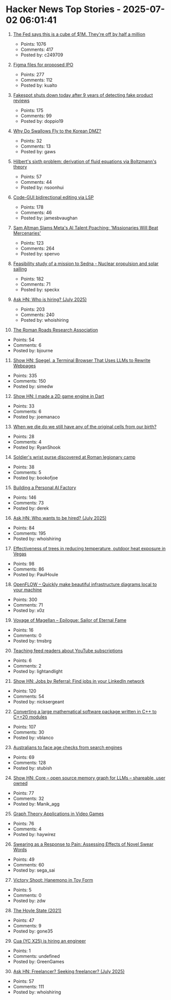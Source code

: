# Hacker News Top Stories - 2025-07-02 06:01:41

1. [The Fed says this is a cube of $1M. They're off by half a million](https://calvin.sh/blog/fed-lie/)
   - Points: 1076
   - Comments: 417
   - Posted by: c249709

2. [Figma files for proposed IPO](https://www.figma.com/blog/s1-public/)
   - Points: 277
   - Comments: 112
   - Posted by: kualto

3. [Fakespot shuts down today after 9 years of detecting fake product reviews](https://blog.truestar.pro/fakespot-shuts-down/)
   - Points: 175
   - Comments: 99
   - Posted by: doppio19

4. [Why Do Swallows Fly to the Korean DMZ?](https://www.sapiens.org/culture/korean-dmz-estuary-politics-war-borders-diaspora/)
   - Points: 32
   - Comments: 13
   - Posted by: gaws

5. [Hilbert's sixth problem: derivation of fluid equations via Boltzmann's theory](https://arxiv.org/abs/2503.01800)
   - Points: 57
   - Comments: 44
   - Posted by: nsoonhui

6. [Code-GUI bidirectional editing via LSP](https://jamesbvaughan.com/bidirectional-editing/)
   - Points: 178
   - Comments: 46
   - Posted by: jamesbvaughan

7. [Sam Altman Slams Meta's AI Talent Poaching: 'Missionaries Will Beat Mercenaries'](https://www.wired.com/story/sam-altman-meta-ai-talent-poaching-spree-leaked-messages/)
   - Points: 123
   - Comments: 264
   - Posted by: spenvo

8. [Feasibility study of a mission to Sedna - Nuclear propulsion and solar sailing](https://arxiv.org/abs/2506.17732)
   - Points: 182
   - Comments: 71
   - Posted by: speckx

9. [Ask HN: Who is hiring? (July 2025)](undefined)
   - Points: 203
   - Comments: 240
   - Posted by: whoishiring

10. [The Roman Roads Research Association](https://www.romanroads.org/)
   - Points: 54
   - Comments: 6
   - Posted by: bjourne

11. [Show HN: Spegel, a Terminal Browser That Uses LLMs to Rewrite Webpages](https://simedw.com/2025/06/23/introducing-spegel/)
   - Points: 335
   - Comments: 150
   - Posted by: simedw

12. [Show HN: I made a 2D game engine in Dart](https://bullseye2d.org/)
   - Points: 33
   - Comments: 6
   - Posted by: joemanaco

13. [When we die do we still have any of the original cells from our birth?](https://www.quora.com/When-we-die-do-we-still-have-any-of-the-original-cells-from-our-birth)
   - Points: 28
   - Comments: 4
   - Posted by: RyanShook

14. [Soldier's wrist purse discovered at Roman legionary camp](https://www.heritagedaily.com/2025/06/soldiers-wrist-purse-discovered-at-roman-legionary-camp/155513)
   - Points: 38
   - Comments: 5
   - Posted by: bookofjoe

15. [Building a Personal AI Factory](https://www.john-rush.com/posts/ai-20250701.html)
   - Points: 146
   - Comments: 73
   - Posted by: derek

16. [Ask HN: Who wants to be hired? (July 2025)](undefined)
   - Points: 84
   - Comments: 195
   - Posted by: whoishiring

17. [Effectiveness of trees in reducing temperature, outdoor heat exposure in Vegas](https://iopscience.iop.org/article/10.1088/2752-5295/ade17d)
   - Points: 98
   - Comments: 86
   - Posted by: PaulHoule

18. [OpenFLOW – Quickly make beautiful infrastructure diagrams local to your machine](https://github.com/stan-smith/OpenFLOW)
   - Points: 300
   - Comments: 71
   - Posted by: x0z

19. [Voyage of Magellan – Epilogue: Sailor of Eternal Fame](https://analog-antiquarian.net/2025/06/27/epilogue-sailor-of-eternal-fame/)
   - Points: 16
   - Comments: 0
   - Posted by: tmsbrg

20. [Teaching feed readers about YouTube subscriptions](https://lectio.news/)
   - Points: 6
   - Comments: 2
   - Posted by: lightandlight

21. [Show HN: Jobs by Referral: Find jobs in your LinkedIn network](https://jobsbyreferral.com/)
   - Points: 120
   - Comments: 54
   - Posted by: nicksergeant

22. [Converting a large mathematical software package written in C++ to C++20 modules](https://arxiv.org/abs/2506.21654)
   - Points: 107
   - Comments: 30
   - Posted by: vblanco

23. [Australians to face age checks from search engines](https://ia.acs.org.au/article/2025/australians-to-face-age-checks-from-search-engines.html)
   - Points: 69
   - Comments: 128
   - Posted by: stubish

24. [Show HN: Core – open source memory graph for LLMs – shareable, user owned](https://github.com/RedPlanetHQ/core)
   - Points: 77
   - Comments: 32
   - Posted by: Manik_agg

25. [Graph Theory Applications in Video Games](https://utk.claranguyen.me/talks.php?id=videogames)
   - Points: 76
   - Comments: 4
   - Posted by: haywirez

26. [Swearing as a Response to Pain: Assessing Effects of Novel Swear Words](https://www.frontiersin.org/journals/psychology/articles/10.3389/fpsyg.2020.00723/full)
   - Points: 49
   - Comments: 60
   - Posted by: sega_sai

27. [Victory Shoot: Hanemono in Toy Form](https://nicole.express/2025/victory-at-what-cost.html)
   - Points: 5
   - Comments: 0
   - Posted by: zdw

28. [The Hoyle State (2021)](https://johncarlosbaez.wordpress.com/2021/02/04/the-hoyle-state/)
   - Points: 47
   - Comments: 9
   - Posted by: gone35

29. [Cua (YC X25) is hiring an engineer](https://www.ycombinator.com/companies/cua/jobs/dIskIB1-founding-engineer-cua-yc-x25)
   - Points: 1
   - Comments: undefined
   - Posted by: GreenGames

30. [Ask HN: Freelancer? Seeking freelancer? (July 2025)](undefined)
   - Points: 57
   - Comments: 111
   - Posted by: whoishiring


